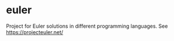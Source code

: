 # euler
Project for Euler solutions in different programming languages. 
See https://projecteuler.net/

